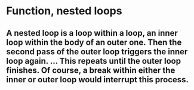 # Function, nested loops
## A nested loop is a loop within a loop, an inner loop within the body of an outer one. Then the second pass of the outer loop triggers the inner loop again. ... This repeats until the outer loop finishes. Of course, a break within either the inner or outer loop would interrupt this process.
